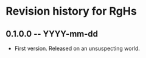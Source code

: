 # Revision history for RgHs

## 0.1.0.0  -- YYYY-mm-dd

* First version. Released on an unsuspecting world.
